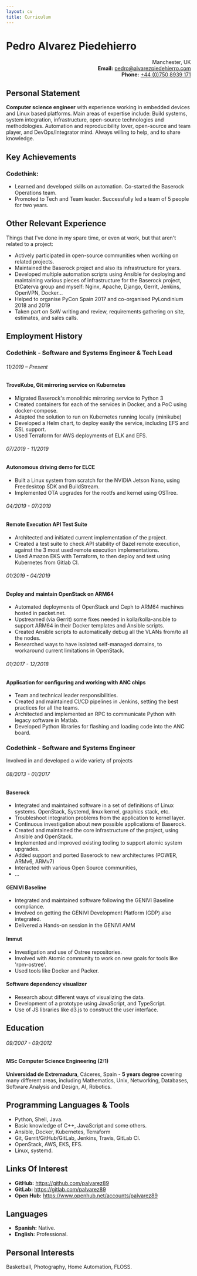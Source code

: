 ```yaml
---
layout: cv
title: Curriculum
---
```


# Pedro Alvarez Piedehierro

<p style="text-align: right;">
    Manchester, UK<br>
    <strong>Email:</strong> <a href="mailto:pedro@alvarezpiedehierro.com">pedro@alvarezpiedehierro.com</a> <br>
    <strong>Phone:</strong> <a href="tel:+447508939171">+44 (0)750 8939 171</a> <br>
</p>


## Personal Statement

**Computer science engineer** with experience working in embedded devices and Linux based platforms. Main areas of expertise include: Build systems, system integration, infrastructure, open-source technologies and methodologies. Automation and reproducibility lover, open-source and team player, and DevOps/Integrator mind. Always willing to help, and to share knowledge.


## Key Achievements

### Codethink:

- Learned and developed skills on automation. Co-started the Baserock Operations team.
- Promoted to Tech and Team leader. Successfully led a team of 5 people for two years.


## Other Relevant Experience

Things that I've done in my spare time, or even at work, but that aren't related to a project:

- Actively participated in open-source communities when working on related projects.
- Maintained the Baserock project and also its infrastructure for years.
- Developed multiple automation scripts using Ansible for deploying and maintaining various pieces of infrastructure for the Baserock project, EtCaterva group and myself: Nginx, Apache, Django, Gerrit, Jenkins, OpenVPN, Docker...
- Helped to organise PyCon Spain 2017 and co-organised PyLondinium 2018 and 2019
- Taken part on SoW writing and review, requirements gathering on site, estimates, and sales calls.


## Employment History

### **Codethink** - Software and Systems Engineer & Tech Lead


###### 11/2019 – Present
#### TroveKube, Git mirroring service on Kubernetes

- Migrated Baserock's monolithic mirroring service to Python 3
- Created containers for each of the services in Docker, and a PoC using docker-compose.
- Adapted the solution to run on Kubernetes running locally (minikube)
- Developed a Helm chart, to deploy easily the service, including EFS and SSL support.
- Used Terraform for AWS deployments of ELK and EFS.

###### 07/2019 - 11/2019
#### Autonomous driving demo for ELCE

- Built a Linux system from scratch for the NVIDIA Jetson Nano, using Freedesktop SDK and BuildStream.
- Implemented OTA upgrades for the rootfs and kernel using OSTree.


###### 04/2019 - 07/2019
#### Remote Execution API Test Suite

- Architected and initiated current implementation of the project.
- Created a test suite to check API stability of Bazel remote execution, against the 3 most
used remote execution implementations.
- Used Amazon EKS with Terraform, to then deploy and test using Kubernetes from Gitlab CI.


###### 01/2019 - 04/2019
#### Deploy and maintain OpenStack on ARM64

- Automated deployments of OpenStack and Ceph to ARM64 machines hosted in packet.net.
- Upstreamed (via Gerrit)  some fixes needed in kolla/kolla-ansible to support ARM64 in their Docker templates and Ansible scripts.
- Created Ansible scripts to automatically debug all the VLANs from/to all the nodes.
- Researched ways to have isolated self-managed domains, to workaround current limitations in OpenStack.


###### 01/2017 - 12/2018
#### Application for configuring and working with ANC chips

- Team and technical leader responsibilities.
- Created and maintained CI/CD pipelines in Jenkins, setting the best practices for all the teams.
- Architected and implemented an RPC to communicate Python with legacy software in Matlab.
- Developed Python libraries for flashing and loading code into the ANC board.


### **Codethink** - Software and Systems Engineer

Involved in and developed a wide variety of projects

###### 08/2013 - 01/2017
#### Baserock

- Integrated and maintained software in a set of definitions of Linux systems. OpenStack, Systemd, linux kernel, graphics stack, etc.
- Troubleshoot integration problems from the application to kernel layer.
- Continuous investigation about new possible applications of Baserock.
- Created and maintained the core infrastructure of the project, using Ansible and OpenStack.
- Implemented and improved existing tooling to support atomic system upgrades.
- Added support and ported Baserock to new architectures (POWER, ARMv6, ARMv7)
- Interacted with various Open Source communities,
- …

#### GENIVI Baseline

- Integrated and maintained software following the GENIVI Baseline compliance.
- Involved on getting the GENIVI Development Platform (GDP) also integrated.
- Delivered a Hands-on session in the GENIVI AMM

#### Immut

- Investigation and use of Ostree repositories.
- Involved with Atomic community to work on new goals for tools like 'rpm-ostree'.
- Used tools like Docker and Packer.

#### Software dependency visualizer

- Research about different ways of visualizing the data.
- Development of a prototype using JavaScript, and TypeScript.
- Use of JS libraries like d3.js to construct the user interface.


## Education

###### 09/2007 - 09/2012
#### MSc Computer Science Engineering (2:1)

**Universidad de Extremadura**, Cáceres, Spain - **5 years degree** covering many
different areas, including Mathematics, Unix, Networking, Databases, Software
Analysis and Design, AI, Robotics.


## Programming Languages & Tools

* Python, Shell, Java.
* Basic knowledge of C++, JavaScript and some others.
* Ansible, Docker, Kubernetes, Terraform
* Git, Gerrit/GitHub/GitLab, Jenkins, Travis, GitLab CI.
* OpenStack, AWS, EKS, EFS.
* Linux, systemd.


## Links Of Interest

- **GitHub:** <https://github.com/palvarez89>
- **GitLab:** <https://gitlab.com/palvarez89>
- **Open Hub:** <https://www.openhub.net/accounts/palvarez89>


## Languages

- **Spanish:** Native.
- **English:** Professional.


## Personal Interests

Basketball, Photography, Home Automation, FLOSS.
